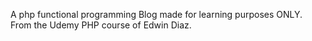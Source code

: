 A php functional programming Blog made for learning purposes ONLY. From the Udemy PHP course of Edwin Diaz.
